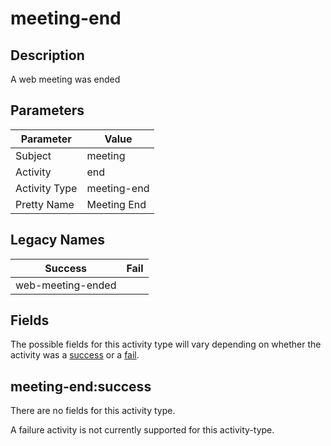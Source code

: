 meeting-end
===========

Description
-----------
A web meeting was ended

Parameters
----------
| Parameter     | Value       |
| ------------- | ----------- |
| Subject       | meeting     |
| Activity      | end         |
| Activity Type | meeting-end |
| Pretty Name   | Meeting End |

Legacy Names
------------
| Success               | Fail |
| --------------------- | ---- |
| web-meeting-ended<br> |      |

Fields
------

The possible fields for this activity type will vary depending on whether the activity was a [success](#meeting-endsuccess) or a [fail](#meeting-endfail).


meeting-end:success
-------------------

There are no fields for this activity type.


A failure activity is not currently supported for this activity-type.